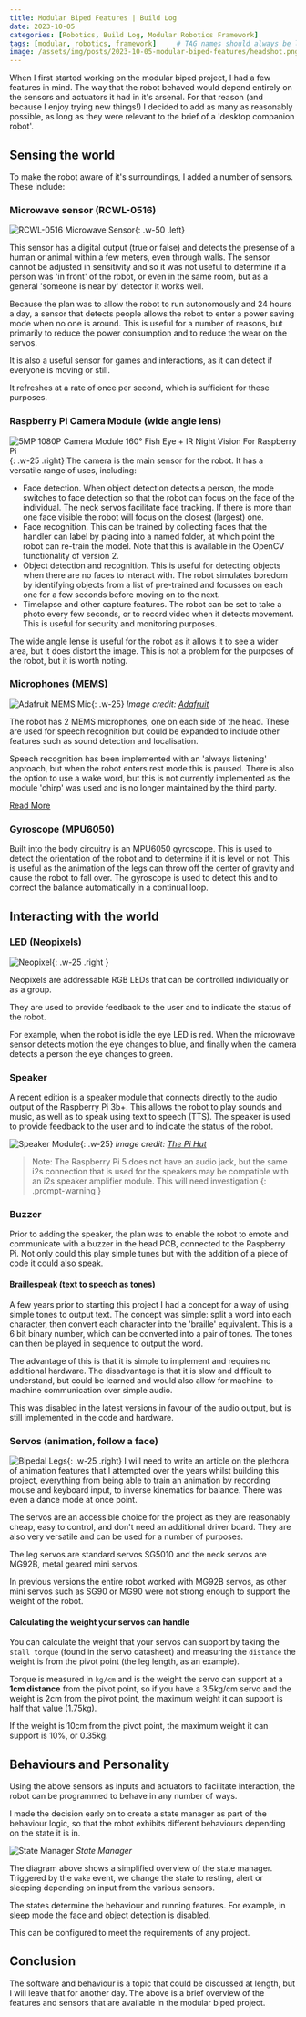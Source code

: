 ```yaml
---
title: Modular Biped Features | Build Log
date: 2023-10-05
categories: [Robotics, Build Log, Modular Robotics Framework]
tags: [modular, robotics, framework]     # TAG names should always be lowercase
image: /assets/img/posts/2023-10-05-modular-biped-features/headshot.png
---
```


When I first started working on the modular biped project, I had a few features in mind. The way that the robot behaved would depend entirely on the sensors and actuators it had in it's arsenal. For that reason (and because I enjoy trying new things!) I decided to add as many as reasonably possible, as long as they were relevant to the brief of a 'desktop companion robot'.

## Sensing the world

To make the robot aware of it's surroundings, I added a number of sensors. These include:

### Microwave sensor (RCWL-0516)

![RCWL-0516 Microwave Sensor](/assets/img/posts/2023-10-05-modular-biped-features/rcwl-0516.png){: .w-50 .left} 

This sensor has a digital output (true or false) and detects the presense of a human or animal within a few meters, even through walls. The sensor cannot be adjusted in sensitivity and so it was not useful to determine if a person was 'in front' of the robot, or even in the same room, but as a general 'someone is near by' detector it works well.

Because the plan was to allow the robot to run autonomously and 24 hours a day, a sensor that detects people allows the robot to enter a power saving mode when no one is around. This is useful for a number of reasons, but primarily to reduce the power consumption and to reduce the wear on the servos.

It is also a useful sensor for games and interactions, as it can detect if everyone is moving or still.

It refreshes at a rate of once per second, which is sufficient for these purposes.

### Raspberry Pi Camera Module (wide angle lens)

![5MP 1080P Camera Module 160° Fish Eye + IR Night Vision For Raspberry Pi](/assets/img/posts/2023-10-05-modular-biped-features/pi-cam.png){: .w-25 .right}
The camera is the main sensor for the robot. It has a versatile range of uses, including:
- Face detection. When object detection detects a person, the mode switches to face detection so that the robot can focus on the face of the individual. The neck servos facilitate face tracking. If there is more than one face visible the robot will focus on the closest (largest) one.
- Face recognition. This can be trained by collecting faces that the handler can label by placing into a named folder, at which point the robot can re-train the model. Note that this is available in the OpenCV functionality of version 2.
- Object detection and recognition. This is useful for detecting objects when there are no faces to interact with. The robot simulates boredom by identifying objects from a list of pre-trained and focusses on each one for a few seconds before moving on to the next.
- Timelapse and other capture features. The robot can be set to take a photo every few seconds, or to record video when it detects movement. This is useful for security and monitoring purposes.

The wide angle lense is useful for the robot as it allows it to see a wider area, but it does distort the image. This is not a problem for the purposes of the robot, but it is worth noting.

### Microphones (MEMS)

![Adafruit MEMS Mic](/assets/img/posts/2023-10-05-modular-biped-features/mems-mic.png){: .w-25}
_Image credit: [Adafruit](https://learn.adafruit.com/adafruit-i2s-mems-microphone-breakout/raspberry-pi-wiring-test)_

The robot has 2 MEMS microphones, one on each side of the head. These are used for speech recognition but could be expanded to include other features such as sound detection and localisation.

Speech recognition has been implemented with an 'always listening' approach, but when the robot enters rest mode this is paused. There is also the option to use a wake word, but this is not currently implemented as the module 'chirp' was used and is no longer maintained by the third party.

[Read More](https://learn.adafruit.com/adafruit-i2s-mems-microphone-breakout/raspberry-pi-wiring-test)

### Gyroscope (MPU6050)

Built into the body circuitry is an MPU6050 gyroscope. This is used to detect the orientation of the robot and to determine if it is level or not. This is useful as the animation of the legs can throw off the center of gravity and cause the robot to fall over. The gyroscope is used to detect this and to correct the balance automatically in a continual loop.

## Interacting with the world

### LED (Neopixels)

![Neopixel](/assets/img/posts/2023-10-05-modular-biped-features/neopixels.png){: .w-25 .right }

Neopixels are addressable RGB LEDs that can be controlled individually or as a group. 

They are used to provide feedback to the user and to indicate the status of the robot. 

For example, when the robot is idle the eye LED is red. When the microwave sensor detects motion the eye changes to blue, and finally when the camera detects a person the eye changes to green.



### Speaker


A recent edition is a speaker module that connects directly to the audio output of the Raspberry Pi 3b+. This allows the robot to play sounds and music, as well as to speak using text to speech (TTS). The speaker is used to provide feedback to the user and to indicate the status of the robot.

![Speaker Module](/assets/img/posts/2023-10-05-modular-biped-features/speaker.png){: .w-25}
_Image credit: [The Pi Hut](https://thepihut.com/products/adafruit-stemma-speaker-plug-and-play-audio-amplifier-ada3885?variant=30679065985086)_

> Note: The Raspberry Pi 5 does not have an audio jack, but the same i2s connection that is used for the speakers may be compatible with an i2s speaker amplifier module. This will need investigation
{: .prompt-warning }

### Buzzer

Prior to adding the speaker, the plan was to enable the robot to emote and communicate with a buzzer in the head PCB, connected to the Raspberry Pi. Not only could this play simple tunes but with the addition of a piece of code it could also speak.

#### Braillespeak (text to speech as tones)

A few years prior to starting this project I had a concept for a way of using simple tones to output text. The concept was simple: split a word into each character, then convert each character into the 'braille' equivalent. This is a 6 bit binary number, which can be converted into a pair of tones. The tones can then be played in sequence to output the word.

The advantage of this is that it is simple to implement and requires no additional hardware. The disadvantage is that it is slow and difficult to understand, but could be learned and would also allow for machine-to-machine communication over simple audio.

This was disabled in the latest versions in favour of the audio output, but is still implemented in the code and hardware.

### Servos (animation, follow a face)

![Bipedal Legs](/assets/img/posts/2023-10-05-modular-biped-features/legs.png){: .w-25 .right}
I will need to write an article on the plethora of animation features that I attempted over the years whilst building this project, everything from being able to train an animation by recording mouse and keyboard input, to inverse kinematics for balance. There was even a dance mode at once point.

The servos are an accessible choice for the project as they are reasonably cheap, easy to control, and don't need an additional driver board. They are also very versatile and can be used for a number of purposes.

The leg servos are standard servos SG5010 and the neck servos are MG92B, metal geared mini servos.

In previous versions the entire robot worked with MG92B servos, as other mini servos such as SG90 or MG90 were not strong enough to support the weight of the robot.

#### Calculating the weight your servos can handle
You can calculate the weight that your servos can support by taking the `stall torque` (found in the servo datasheet) and measuring the `distance` the weight is from the pivot point (the leg length, as an example). 

Torque is measured in `kg/cm` and is the weight the servo can support at a **1cm distance** from the pivot point, so if you have a 3.5kg/cm servo and the weight is 2cm from the pivot point, the maximum weight it can support is half that value (1.75kg). 

If the weight is 10cm from the pivot point, the maximum weight it can support is 10%, or 0.35kg.

## Behaviours and Personality

Using the above sensors as inputs and actuators to facilitate interaction, the robot can be programmed to behave in any number of ways.

I made the decision early on to create a state manager as part of the behaviour logic, so that the robot exhibits different behaviours depending on the state it is in.

![State Manager](/assets/img/posts/2023-10-05-modular-biped-features/states.png)
_State Manager_

The diagram above shows a simplified overview of the state manager. Triggered by the `wake` event, we change the state to resting, alert or sleeping depending on input from the various sensors.

The states determine the behaviour and running features. For example, in sleep mode the face and object detection is disabled.

This can be configured to meet the requirements of any project.

## Conclusion

The software and behaviour is a topic that could be discussed at length, but I will leave that for another day. The above is a brief overview of the features and sensors that are available in the modular biped project.